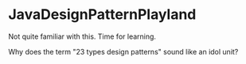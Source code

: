 # JavaDesignPatternPlayland
Not quite familiar with this. Time for learning.

Why does the term "23 types design patterns" sound like an idol unit?
